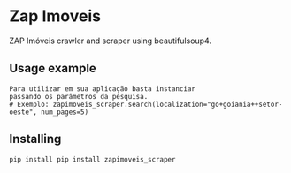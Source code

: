 Zap Imoveis
============

ZAP Imóveis crawler and scraper using beautifulsoup4.

Usage example
-------------
    Para utilizar em sua aplicação basta instanciar
    passando os parâmetros da pesquisa.
    # Exemplo: zapimoveis_scraper.search(localization="go+goiania++setor-oeste", num_pages=5)

Installing
----------
    pip install pip install zapimoveis_scraper
